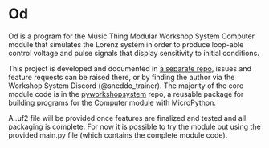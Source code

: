 # Od

Od is a program for the Music Thing Modular Workshop System Computer
module that simulates the Lorenz system in order to produce loop-able 
control voltage and pulse signals that display sensitivity to initial conditions.

This project is developed and documented in
[a separate repo](https://github.com/MJLMills/mtmws_od), issues and feature 
requests can be raised there, or by finding the author via the Workshop System 
Discord (@sneddo_trainer). The majority of the core module code is in the 
[pyworkshopsystem](https://github.com/MJLMills/pyworkshopsystem) repo, a
reusable package for building programs for the Computer module with 
MicroPython.

A .uf2 file will be provided once features are finalized and tested and all 
packaging is complete. For now it is possible to try the module out using the 
provided main.py file (which contains the complete module code).